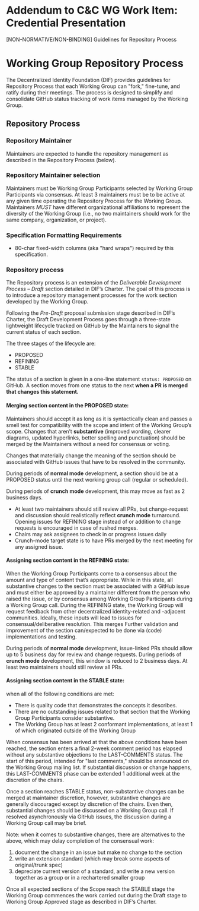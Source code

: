 # Addendum to C&C WG Work Item: Credential Presentation

[NON-NORMATIVE/NON-BINDING] Guidelines for Repository Process

# Working Group Repository Process

The Decentralized Identity Foundation (DIF) provides guidelines for Repository
Process that each Working Group can "fork," fine-tune, and ratify during their 
meetings. The process is designed to simplify and consolidate GitHub status 
tracking of work items managed by the Working Group. 

## Repository Process

### Repository Maintainer 
Maintainers are expected to handle the repository management as described in the
Repository Process (below).

### Repository Maintainer selection
Maintainers must be Working Group Participants selected by Working Group 
Participants via consensus. At 	least 3 maintainers must be to be active at any 
given time operating the Repository Process for the Working Group. Maintainers 
*MUST* have different organizational affiliations to represent the diversity of 
the Working Group (i.e., no two maintainers should work for the same company, 
organization, or project).

### Specification Formatting Requirements

* 80-char fixed-width columns (aka "hard wraps") required by this specification.

### Repository process

The Repository process is an extension of the *Deliverable Development
Process – Draft* section detailed in DIF’s Charter. The goal of this process
is to introduce a repository management processes for the work section
developed by the Working Group. 

Following the *Pre-Draft* proposal submission stage described in DIF’s Charter,
the Draft Development Process goes through a three-state lightweight lifecycle 
tracked on GitHub by the Maintainers to signal the current status of each 
section.

The three stages of the lifecycle are: 
* PROPOSED
* REFINING
* STABLE

The status of a section is given in a one-line statement `status: PROPOSED` on
GitHub. A section moves from one status to the next **when a PR is merged that
changes this statement.**

#### Merging section content in the PROPOSED state: 
Maintainers should accept it as long as it is syntactically clean and passes a 
smell test for compatibility with the scope and intent of the Working Group’s 
scope. Changes that aren’t **substantive** (improved wording, clearer diagrams,
updated hyperlinks, better spelling and punctuation) should be merged by the 
Maintainers without a need for consensus or voting. 

Changes that materially change the meaning of the section should be associated
with GitHub issues that have to be resolved in the community. 

During periods of **normal mode** development, a section should be at a 
PROPOSED status until the next working group call (regular or scheduled). 

During periods of **crunch mode** development, this may move as fast as 2 
business days. 
* At least two maintainers should still review all PRs, but change-request and 
discussion should realistically reflect **crunch mode** turnaround. Opening 
issues for REFINING stage instead of or addition to change requests is 
encouraged in case of rushed merges.
* Chairs may ask assignees to check in or progress issues daily
* Crunch-mode target state is to have PRs merged by the next meeting for any 
assigned issue.

#### Assigning section content in the REFINING state: 

When the Working Group Participants come to a consensus about the amount and 
type of content that’s appropriate. While in this state, all substantive changes 
to the section must be associated with a GitHub issue and must either be 
approved by a maintainer different from the person who raised the issue, or by 
consensus among Working Group Participants during a Working Group call. During 
the REFINING state, the Working Group will request feedback from other 
decentralized identity-related and -adjacent communities. Ideally, these inputs
will lead to issues for consensual/deliberative resolution. This merges Further
validation and improvement of the section can/expected to be done via (code) 
implementations and testing. 

During periods of **normal mode** development, issue-linked PRs should allow up 
to 5 business day for review and change requests.  During periods of **crunch 
mode** development, this window is reduced to 2 business days. At least two 
maintainers should still review all PRs.


#### Assigning section content in the STABLE state: 

when all of the following conditions are met: 
* There is quality code that demonstrates the concepts it describes.
* There are no outstanding issues related to that section that the Working Group 
Participants consider substantive.
* The Working Group has at least 2 conformant implementations, at least 1 of
which originated outside of the Working Group 

When consensus has been arrived at that the above conditions have been reached, 
the section enters a final 2-week comment period has elapsed without any 
substantive objections to the LAST-COMMENTS status. The start of this period, 
intended for "last comments," should be announced on the Working Group mailing 
list. If substantial discussion or change happens, this LAST-COMMENTS phase can
be extended 1 additional week at the discretion of the chairs.

Once a section reaches STABLE status, non-substantive changes can be merged at 
maintainer discretion, however, substantive changes are generally discouraged 
except by discretion of the chairs. Even then, substantial changes should be 
discussed on a Working Group call. If resolved asynchronously via GitHub issues,
the discussion during a Working Group call may be brief.

Note:  when it comes to substantive changes, there are alternatives to the 
above, which may delay completion of the consensual work: 
1. document the change in an issue but make no change to the section
2. write an extension standard (which may break some aspects of 
original/trunk spec)
3. depreciate current version of a standard, and write a new version together
as a group or in a rechartered smaller group

Once all expected sections of the Scope reach the STABLE stage the Working 
Group commences the work carried out during the Draft stage to Working Group
Approved stage as described in DIF’s Charter.
